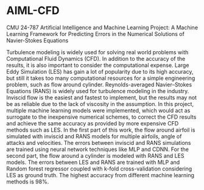 # AIML-CFD
CMU 24-787 Artificial Intelligence and Machine Learning Project: A Machine Learning Framework for Predicting Errors in the Numerical Solutions of Navier-Stokes Equations

Turbulence modeling is widely used for solving real world problems with Computational Fluid Dynamics (CFD). In addition to the accuracy of the results, it is also important to consider the computational expense. Large Eddy Simulation (LES) has gain a lot of popularity due to its high accuracy, but still it takes too many computational resources for a simple engineering problem, such as flow around cylinder. Reynolds-averaged Navier–Stokes Equations (RANS) is widely used for turbulence modeling in the industry. Inviscid flow is the easiest and fastest to implement, but the results may not be as reliable due to the lack of viscosity in the assumption. In this project, multiple machine learning models were implemented, which would act as surrogate to the inexpensive numerical schemes, to correct the CFD results and achieve the same accuracy as provided by more expensive CFD methods such as LES. In the first part of this work, the flow around airfoil is simulated with inviscid and RANS models for multiple airfoils, angle of attacks and velocities. The errors between inviscid and RANS simulations are trained using neural network techniques like MLP and CDNN. For the second part, the flow around a cylinder is modeled with RANS and LES models. The errors between LES and RANS are trained with MLP and Random forest regressor coupled with k-fold cross-validation considering LES as ground truth. The highest accuracy from different machine learning methods is 98%.
